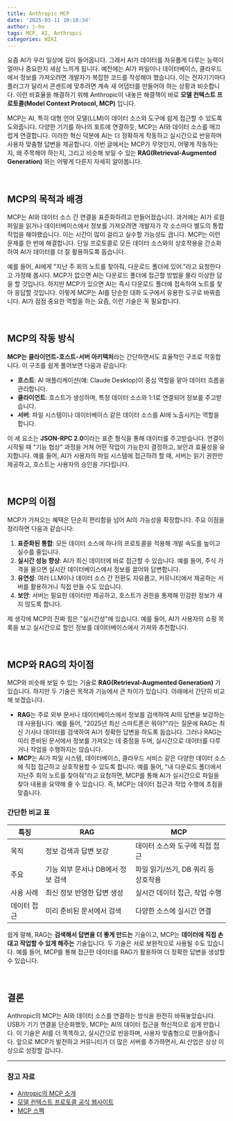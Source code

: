 ```yaml
---
title: Anthropic MCP
date: '2025-03-11 10:10:34'
author: j-ho
tags: MCP, AI, Anthropci
categories: WIKI
---
```


요즘 AI가 우리 일상에 깊이 들어옵니다. 그래서 AI가 데이터를 자유롭게 다루는 능력이 얼마나 중요한지 새삼 느끼게 됩니다. 예전에는 AI가 파일이나 데이터베이스, 클라우드에서 정보를 가져오려면 개발자가 복잡한 코드를 작성해야 했습니다.
이는 전자기기마다 플러그가 달라서 콘센트에 맞추려면 계속 새 어댑터를 만들어야 하는 상황과 비슷합니다. 이런 비효율을 해결하기 위해 Anthropic이 내놓은 해결책이 바로 **모델 컨텍스트 프로토콜(Model Context Protocol, MCP)** 입니다.

MCP는 AI, 특히 대형 언어 모델(LLM)이 데이터 소스와 도구에 쉽게 접근할 수 있도록 도와줍니다. 다양한 기기를 하나의 포트에 연결하듯, MCP는 AI와 데이터 소스를 매끄럽게 연결합니다. 이러한 혁신 덕분에 AI는 더 정확하게 작동하고 실시간으로 반응하며 사용자 맞춤형 답변을 제공합니다. 이번 글에서는 MCP가 무엇인지, 어떻게 작동하는지, 왜 주목해야 하는지, 그리고 비슷해 보일 수 있는 **RAG(Retrieval-Augmented Generation)** 와는 어떻게 다른지 자세히 알아봅니다.

<br >

## MCP의 목적과 배경

MCP는 AI와 데이터 소스 간 연결을 표준화하려고 만들어졌습니다. 과거에는 AI가 로컬 파일을 읽거나 데이터베이스에서 정보를 가져오려면 개발자가 각 소스마다 별도의 통합 작업을 해야했습니다. 이는 시간이 많이 걸리고 실수할 가능성도 큽니다. MCP는 이런 문제를 한 번에 해결합니다. 단일 프로토콜로 모든 데이터 소스와의 상호작용을 간소화하여 AI가 데이터를 더 잘 활용하도록 돕습니다.

예를 들어, AI에게 "지난 주 회의 노트를 찾아줘, 다운로드 폴더에 있어."라고 요청한다고 가정해 봅시다. MCP가 없으면 AI는 다운로드 폴더에 접근할 방법을 몰라 이상한 답을 할 것입니다. 하지만 MCP가 있으면 AI는 즉시 다운로드 폴더에 접속하여 노트를 찾아 응답할 것입니다. 이렇게 MCP는 AI를 단순한 대화 도구에서 유용한 도구로 바꿔줍니다. AI가 점점 중요한 역할을 하는 요즘, 이런 기술은 꼭 필요합니다.

<br >

## MCP의 작동 방식

**MCP는 클라이언트-호스트-서버 아키텍처**라는 간단하면서도 효율적인 구조로 작동합니다. 이 구조를 쉽게 풀어보면 다음과 같습니다:

- **호스트**: AI 애플리케이션(예: Claude Desktop)이 중심 역할을 맡아 데이터 흐름을 관리합니다.
- **클라이언트**: 호스트가 생성하며, 특정 데이터 소스와 1:1로 연결되어 정보를 주고받습니다.
- **서버**: 파일 시스템이나 데이터베이스 같은 데이터 소스를 AI에 노출시키는 역할을 합니다.

이 세 요소는 **JSON-RPC 2.0**이라는 표준 형식을 통해 데이터를 주고받습니다. 연결이 시작될 때 "기능 협상" 과정을 거쳐 어떤 작업이 가능한지 결정하고, 보안과 효율성을 유지합니다. 예를 들어, AI가 사용자의 파일 시스템에 접근하려 할 때, 서버는 읽기 권한만 제공하고, 호스트는 사용자의 승인을 기다립니다.

<br >

## MCP의 이점

MCP가 가져오는 혜택은 단순히 편리함을 넘어 AI의 가능성을 확장합니다. 주요 이점을 정리하면 다음과 같습니다:

1. **표준화된 통합**: 모든 데이터 소스에 하나의 프로토콜을 적용해 개발 속도를 높이고 실수를 줄입니다.
2. **실시간 성능 향상**: AI가 최신 데이터에 바로 접근할 수 있습니다. 예를 들어, 주식 가격을 물으면 실시간 데이터베이스에서 정보를 끌어와 답변합니다.
3. **유연성**: 여러 LLM이나 데이터 소스 간 전환도 자유롭고, 커뮤니티에서 제공하는 서버를 활용하거나 직접 만들 수도 있습니다.
4. **보안**: 서버는 필요한 데이터만 제공하고, 호스트가 권한을 통제해 민감한 정보가 새지 않도록 합니다.

제 생각에 MCP의 진짜 힘은 "실시간성"에 있습니다. 예를 들어, AI가 사용자의 쇼핑 목록을 보고 실시간으로 할인 정보를 데이터베이스에서 가져와 추천합니다.

<br >

## MCP와 RAG의 차이점

MCP와 비슷해 보일 수 있는 기술로 **RAG(Retrieval-Augmented Generation)** 가 있습니다. 하지만 두 기술은 목적과 기능에서 큰 차이가 있습니다. 아래에서 간단히 비교해 보겠습니다.

- **RAG**는 주로 외부 문서나 데이터베이스에서 정보를 검색하여 AI의 답변을 보강하는 데 사용됩니다. 예를 들어, "2025년 최신 스마트폰은 뭐야?"라는 질문에 RAG는 최신 기사나 데이터를 검색하여 AI가 정확한 답변을 하도록 돕습니다. 그러나 RAG는 미리 준비된 문서에서 정보를 가져오는 데 중점을 두며, 실시간으로 데이터를 다루거나 작업을 수행하지는 않습니다.
- **MCP**는 AI가 파일 시스템, 데이터베이스, 클라우드 서비스 같은 다양한 데이터 소스에 직접 접근하고 상호작용할 수 있도록 합니다. 예를 들어, "내 다운로드 폴더에서 지난주 회의 노트를 찾아줘"라고 요청하면, MCP를 통해 AI가 실시간으로 파일을 찾아 내용을 요약해 줄 수 있습니다. 즉, MCP는 데이터 접근과 작업 수행에 초점을 맞춥니다.

### 간단한 비교 표

| 특징        | RAG                               | MCP                                 |
| ----------- | --------------------------------- | ----------------------------------- |
| 목적        | 정보 검색과 답변 보강             | 데이터 소스와 도구에 직접 접근      |
| 주요        | 기능 외부 문서나 DB에서 정보 검색 | 파일 읽기/쓰기, DB 쿼리 등 상호작용 |
| 사용 사례   | 최신 정보 반영한 답변 생성        | 실시간 데이터 접근, 작업 수행       |
| 데이터 접근 | 미리 준비된 문서에서 검색         | 다양한 소스에 실시간 연결           |

쉽게 말해, RAG는 **검색해서 답변을 더 좋게 만드는** 기술이고, MCP는 **데이터에 직접 손대고 작업할 수 있게 해주는** 기술입니다.
두 기술은 서로 보완적으로 사용될 수도 있습니다. 예를 들어, MCP를 통해 접근한 데이터를 RAG가 활용하여 더 정확한 답변을 생성할 수 있습니다.

<br />

## 결론

Anthropic의 MCP는 AI와 데이터 소스를 연결하는 방식을 완전히 바꿔놓았습니다.
USB가 기기 연결을 단순화했듯, MCP는 AI의 데이터 접근을 혁신적으로 쉽게 만듭니다.
이 기술은 AI를 더 똑똑하고, 실시간으로 반응하며, 사용자 맞춤형으로 만들어줍니다.
앞으로 MCP가 발전하고 커뮤니티가 더 많은 서버를 추가하면서, AI 산업은 상상 이상으로 성장할 겁니다.

---

### 참고 자료

- [Antropic의 MCP 소개](https://docs.anthropic.com/en/docs/agents-and-tools/mcp)
- [모델 컨텍스트 프로토콜 공식 웹사이트](https://modelcontextprotocol.io/introduction)
- [MCP 스펙](https://spec.modelcontextprotocol.io/specification/2024-11-05/)

```toc

```
